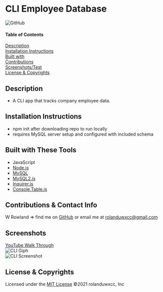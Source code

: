 # CLI Employee Database
![GitHub](https://img.shields.io/badge/License-MIT-blue)

#### Table of Contents  
[Description](#description)<br>
[Installation Instructions](#installation-instructions)<br>
[Built with](#built-with-these-tools)<br>
[Contributions](#contributions--contact-info)<br>
[Screenshots/Test](#screenshots)<br>
[License & Copyrights](#license--copyrights)<br>


## Description
* A CLI app that tracks company employee data.

## Installation Instructions
* npm init after downloading repo to run locally
* requires MySQL server setup and configured with included schema

## Built with These Tools
* JavaScript
* [Node.js](https://nodejs.org/en/)
* [MySQL](https://www.mysql.com/)
* [MySQL2.js](https://www.npmjs.com/package/mysql2)
* [Inquirer.js](https://www.npmjs.com/package/inquirer)
* [Console.Table.js](https://www.npmjs.com/package/console.table)

## Contributions & Contact Info
W Rowland => find me on [GitHub](https://github.com/rolanduwxcc) or email me at rolanduwxcc@gmail.com
  
## Screenshots
[YouTube Walk Through](https://youtu.be/bMugmGb9_eY)<br>
![CLI Giph]('/assets/media/cli_employee_db.gif')<br>
![CLI Screenshot]('/assets/media/cli-screenshot.png')

## License & Copyrights
Licensed under the [MIT License]('./LICENSE')
©️2021 rolanduwxcc, Inc